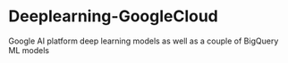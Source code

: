 # Deeplearning-GoogleCloud
Google AI platform deep learning models as well as a couple of BigQuery ML models
